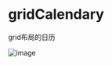 # gridCalendary
grid布局的日历

![image](https://user-images.githubusercontent.com/60655516/182882584-d6698c8b-93aa-4738-b5d1-2b26b1f45035.png)
